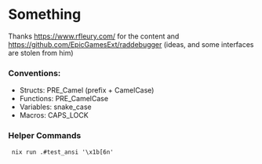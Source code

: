 # Something
Thanks https://www.rfleury.com/ for the content and https://github.com/EpicGamesExt/raddebugger (ideas, and some interfaces are stolen from him)

### Conventions:
- Structs: PRE_Camel (prefix + CamelCase)
- Functions: PRE_CamelCase 
- Variables: snake_case 
- Macros: CAPS_LOCK

### Helper Commands

``` fish
 nix run .#test_ansi '\x1b[6n'
```

